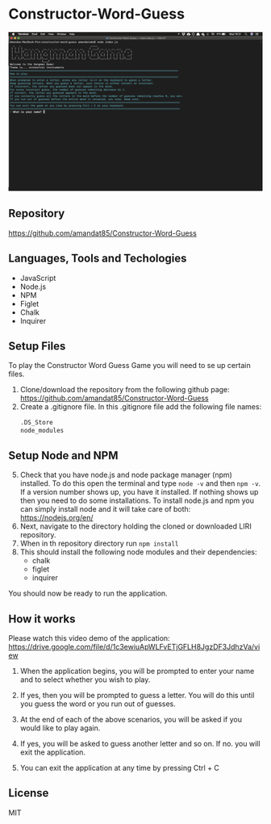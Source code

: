 # Constructor-Word-Guess

![Constructor Word Guess Demo](constructor-word-guess.png)

## Repository 
https://github.com/amandat85/Constructor-Word-Guess

## Languages, Tools and Techologies
* JavaScript
* Node.js
* NPM
* Figlet
* Chalk
* Inquirer

 ## Setup Files
 To play the Constructor Word Guess Game you will need to se up certain files.

 1. Clone/download the repository from the following github page: https://github.com/amandat85/Constructor-Word-Guess
 2. Create a .gitignore file. In this .gitignore file add the following file names:
    ```
    .DS_Store
    node_modules
    ```
## Setup Node and NPM
5. Check that you have node.js and node package manager (npm) installed. To do this open the terminal and type `node -v` and then `npm -v`. If a version number shows up, you have it installed. If nothing shows up then you need to do some installations. To install node.js and npm you can simply install node and it will take care of both: https://nodejs.org/en/
6. Next, navigate to the directory holding the cloned or downloaded LIRI repository.
7. When in th repository directory run `npm install`
8. This should install the following node modules and their dependencies:
    * chalk
    * figlet
    * inquirer

You should now be ready to run the application.

## How it works

Please watch this video demo of the application: https://drive.google.com/file/d/1c3ewiuApWLFvETjGFLH8JgzDF3JdhzVa/view

1. When the application begins, you will be prompted to enter your name and to select whether you wish to play.

2. If yes, then you will be prompted to guess a letter. You will do this until you guess the word or you run out of guesses.

3. At the end of each of the above scenarios, you will be asked if you would like to play again.

4. If yes, you will be asked to guess another letter and so on. If no. you will exit the application.

5. You can exit the application at any time by pressing Ctrl + C

## License
MIT


